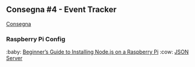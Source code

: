 <h2>Consegna #4 - Event Tracker</h2>

<a href="https://github.com/fusaimoe/sistemi-embedded/wiki/Consegna-%234---Event-Tracker">Consegna</a>

<h3>Raspberry Pi Config</h3>
:baby: <a href="http://thisdavej.com/beginners-guide-to-installing-node-js-on-a-raspberry-pi/">Beginner’s Guide to Installing Node.js on a Raspberry Pi</a>
:cow: <a href="https://github.com/typicode/json-server">JSON Server</a>


